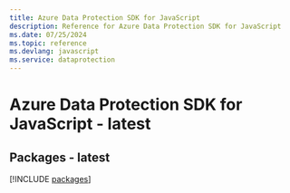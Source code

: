 ```yaml
---
title: Azure Data Protection SDK for JavaScript
description: Reference for Azure Data Protection SDK for JavaScript
ms.date: 07/25/2024
ms.topic: reference
ms.devlang: javascript
ms.service: dataprotection
---
```

# Azure Data Protection SDK for JavaScript - latest
## Packages - latest
[!INCLUDE [packages](data-protection-index.md)]